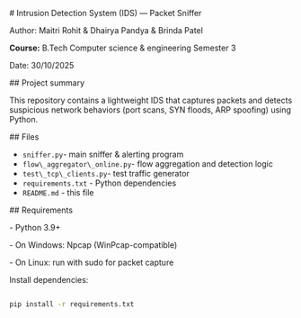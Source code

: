 \# Intrusion Detection System (IDS) — Packet Sniffer



Author: Maitri Rohit \& Dhairya Pandya \& Brinda Patel

**Course:** B.Tech Computer science \& engineering Semester 3  

Date: 30/10/2025



\## Project summary

This repository contains a lightweight IDS that captures packets and detects suspicious network behaviors (port scans, SYN floods, ARP spoofing) using Python.



\## Files

* `sniffer.py`- main sniffer \& alerting program
* `flow\_aggregator\_online.py`- flow aggregation and detection logic
* `test\_tcp\_clients.py`- test traffic generator
* `requirements.txt` - Python dependencies
* `README.md` - this file





\## Requirements

\- Python 3.9+

\- On Windows: Npcap (WinPcap-compatible)

\- On Linux: run with sudo for packet capture



Install dependencies:

```bash

pip install -r requirements.txt




